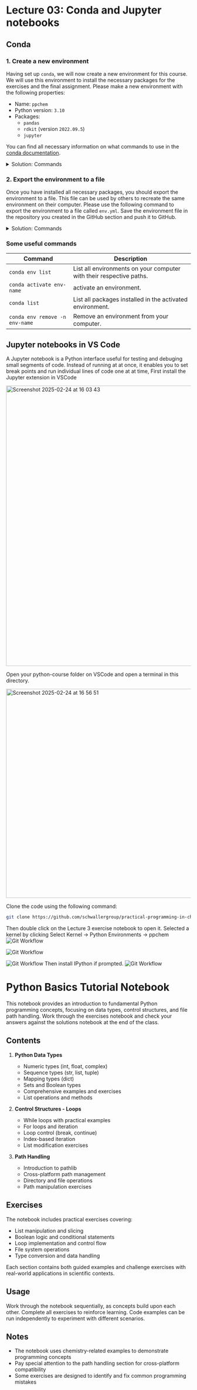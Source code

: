 
# Lecture 03: Conda and Jupyter notebooks

## Conda

### 1. Create a new environment

Having set up `conda`, we will now create a new environment for this course. We will use this environment to install the necessary packages for the exercises and the final assignment. Please make a new environment with the following properties:

- Name: `ppchem`
- Python version: `3.10`
- Packages:
    - `pandas`
    - `rdkit` (version `2022.09.5`)
    - `jupyter`

You can find all necessary information on what commands to use in the [conda documentation](https://docs.conda.io/projects/conda/en/latest/user-guide/tasks/manage-environments.html).

<details>
<summary>Solution: Commands</summary>
In a terminal, type the following commands:

```bash
conda create -n ppchem python=3.10
conda activate ppchem
pip install pandas  # installs numpy as dependency
pip install rdkit==2022.09.5
pip install jupyter
```

</details>

### 2. Export the environment to a file

Once you have installed all necessary packages, you should export the environment to a file. This file can be used by others to recreate the same environment on their computer. Please use the following command to export the environment to a file called `env.yml`. Save the environment file in the repository you created in the GitHub section and push it to GitHub.

<details>
<summary>Solution: Commands</summary>

Don't forget to repalce `path/to/ppchem` with your path!

```bash
cd <path/to/ppchem>
git checkout main # Make sure to be on the main branch
conda activate ppchem
conda env export > env.yml
git add env.yml
git commit -m "Add environment file"
git push origin main
```

</details>

### Some useful commands

| Command | Description |
|---------|-------------|
| `conda env list` | List all environments on your computer with their respective paths.|
| `conda activate env-name` | activate an environment. |
| `conda list` | List all packages installed in the activated environment. |
| `conda env remove -n env-name` | Remove an environment from your computer. |

## Jupyter notebooks in VS Code

A Jupyter notebook is a Python interface useful for testing and debuging small segments of code. Instead of running at at once, it enables you to set break points and run individual lines of code one at at time,
First install the Jupyter extension in VSCode

<img width="764" alt="Screenshot 2025-02-24 at 16 03 43" src="https://github.com/user-attachments/assets/2b111201-8a3a-4ec5-956d-a6a2cd4bd948" />

Open your python-course folder on VSCode and open a terminal in this directory.

<img width="570" alt="Screenshot 2025-02-24 at 16 56 51" src="https://github.com/user-attachments/assets/f8e33518-a9b2-4f55-ae07-ee135b16c41f" />

Clone the code using the following command:
```bash
git clone https://github.com/schwallergroup/practical-programming-in-chemistry-exercises.git
```

Then double click on the Lecture 3 exercise notebook to open it. Selected a kernel by clicking
Select Kernel -> Python Environments -> ppchem
![Git Workflow](../assets/kernel_select.png)

![Git Workflow](../assets/kernel_env.png)

![Git Workflow](../assets/python_env.png)
Then install IPython if prompted. 
![Git Workflow](../assets/ipython.png)
# Python Basics Tutorial Notebook

This notebook provides an introduction to fundamental Python programming concepts, focusing on data types, control structures, and file path handling.
Work through the exercises notebook and check your answers against the solutions notebook at the end of the class.

## Contents

1. **Python Data Types**
   - Numeric types (int, float, complex)
   - Sequence types (str, list, tuple)
   - Mapping types (dict)
   - Sets and Boolean types
   - Comprehensive examples and exercises
   - List operations and methods

2. **Control Structures - Loops**
   - While loops with practical examples
   - For loops and iteration
   - Loop control (break, continue)
   - Index-based iteration
   - List modification exercises

3. **Path Handling**
   - Introduction to pathlib
   - Cross-platform path management
   - Directory and file operations
   - Path manipulation exercises

## Exercises

The notebook includes practical exercises covering:
- List manipulation and slicing
- Boolean logic and conditional statements
- Loop implementation and control flow
- File system operations
- Type conversion and data handling

Each section contains both guided examples and challenge exercises with real-world applications in scientific contexts.

## Usage

Work through the notebook sequentially, as concepts build upon each other. Complete all exercises to reinforce learning. Code examples can be run independently to experiment with different scenarios.

## Notes

- The notebook uses chemistry-related examples to demonstrate programming concepts
- Pay special attention to the path handling section for cross-platform compatibility
- Some exercises are designed to identify and fix common programming mistakes

